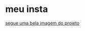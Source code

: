 # meu insta

[segue uma bela imagem do projeto](https://github.com/jhonisrael/Instagram-clone/blob/master/print-insta.png)
